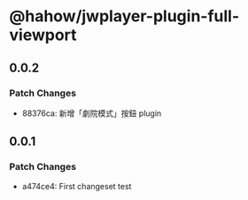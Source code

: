 # @hahow/jwplayer-plugin-full-viewport

## 0.0.2

### Patch Changes

- 88376ca: 新增「劇院模式」按鈕 plugin

## 0.0.1

### Patch Changes

- a474ce4: First changeset test
